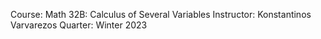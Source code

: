 Course: Math 32B: Calculus of Several Variables
Instructor: Konstantinos Varvarezos
Quarter: Winter 2023